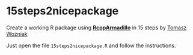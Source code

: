 # 15steps2nicepackage

Create a working R package using [**RcppArmadillo**](https://cran.r-project.org/package=RcppArmadillo) in 15 steps by [Tomasz Woźniak](https://github.com/donotdespair)

Just open the file `15steps2nicepackage.R` and follow the instructions.